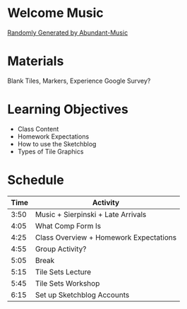 
# Welcome Music
[Randomly Generated by Abundant-Music](http://www.abundant-music.com/)

# Materials
Blank Tiles, Markers, Experience Google Survey?


# Learning Objectives
- Class Content
- Homework Expectations
- How to use the Sketchblog
- Types of Tile Graphics

# Schedule

Time    | Activity
---     | ---
3:50    | Music + Sierpinski + Late Arrivals
4:05    | What Comp Form Is
4:25    | Class Overview + Homework Expectations
4:55    | Group Activity?
5:05    | Break
5:15    | Tile Sets Lecture
5:45    | Tile Sets Workshop
6:15    | Set up Sketchblog Accounts
